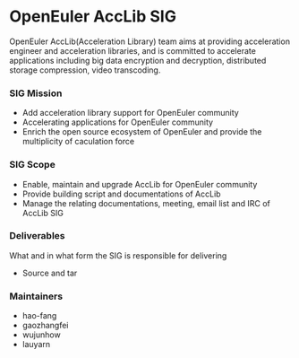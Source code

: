 
# OpenEuler AccLib SIG

OpenEuler AccLib(Acceleration Library) team aims at providing acceleration engineer and acceleration libraries, and is committed to accelerate applications including big data encryption and decryption, distributed storage compression, video transcoding.

### SIG Mission

 - Add acceleration library support for OpenEuler community
 - Accelerating applications for OpenEuler community
 - Enrich the open source ecosystem of OpenEuler and provide the multiplicity of caculation force

### SIG Scope

 - Enable, maintain and upgrade AccLib for OpenEuler community
 - Provide building script and documentations of AccLib
 - Manage the relating documentations, meeting, email list and IRC of AccLib SIG

### Deliverables

What and in what form the SIG is responsible for delivering
 
- Source and tar

### Maintainers
  - hao-fang
  - gaozhangfei
  - wujunhow
  - lauyarn
